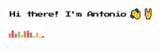 <p align="left">
  <img src="https://raw.githubusercontent.com/antoniopaolacci/antoniopaolacci/master/hi-there.png" alt="hi there! I'm antonio">
  <br/>
  <img width="80" height="50" src="https://raw.githubusercontent.com/antoniopaolacci/antoniopaolacci/master/music-spinner.gif" alt="banner antoniopaolacci github">
</p>

